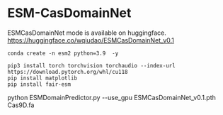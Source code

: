 # ESM-CasDomainNet
ESMCasDomainNet mode is available on huggingface.
https://huggingface.co/wqiudao/ESMCasDomainNet_v0.1

```
conda create -n esm2 python=3.9  -y

pip3 install torch torchvision torchaudio --index-url https://download.pytorch.org/whl/cu118
pip install matplotlib
pip install fair-esm 
```




python ESMDomainPredictor.py  --use_gpu   ESMCasDomainNet_v0.1.pth Cas9D.fa
